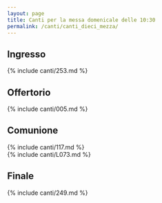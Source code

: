 ```yaml
---
layout: page
title: Canti per la messa domenicale delle 10:30
permalink: /canti/canti_dieci_mezza/
---
```


## Ingresso
{% include canti/253.md %}     

## Offertorio
{% include canti/005.md %}   

## Comunione   
{% include canti/117.md %}   
{% include canti/L073.md %}   

## Finale
{% include canti/249.md %}
